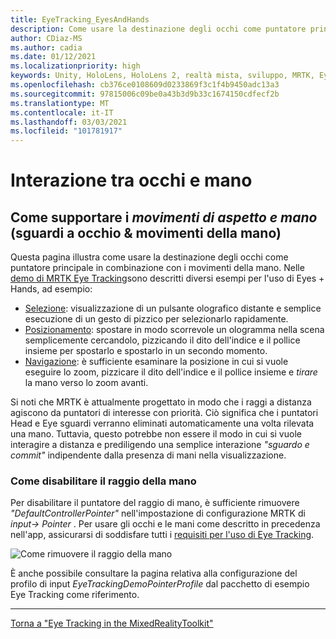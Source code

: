 ```yaml
---
title: EyeTracking_EyesAndHands
description: Come usare la destinazione degli occhi come puntatore principale in combinazione con i movimenti della mano in MRTK
author: CDiaz-MS
ms.author: cadia
ms.date: 01/12/2021
ms.localizationpriority: high
keywords: Unity, HoloLens, HoloLens 2, realtà mista, sviluppo, MRTK, EyeTracking,
ms.openlocfilehash: cb376ce0108609d0233869f3c1f4b9450adc13a3
ms.sourcegitcommit: 97815006c09be0a43b3d9b33c1674150cdfecf2b
ms.translationtype: MT
ms.contentlocale: it-IT
ms.lasthandoff: 03/03/2021
ms.locfileid: "101781917"
---
```

# <a name="eyes--hand-interaction"></a>Interazione tra occhi e mano

## <a name="how-to-support-_look--hand-motions_-eye-gaze--hand-gestures"></a>Come supportare i _movimenti di aspetto e mano_ (sguardi a occhio & movimenti della mano)

Questa pagina illustra come usare la destinazione degli occhi come puntatore principale in combinazione con i movimenti della mano.
Nelle [demo di MRTK Eye Tracking](EyeTracking_ExamplesOverview.md)sono descritti diversi esempi per l'uso di Eyes + Hands, ad esempio:

- [Selezione](EyeTracking_TargetSelection.md): visualizzazione di un pulsante olografico distante e semplice esecuzione di un gesto di pizzico per selezionarlo rapidamente.
- [Posizionamento](EyeTracking_Positioning.md): spostare in modo scorrevole un ologramma nella scena semplicemente cercandolo, pizzicando il dito dell'indice e il pollice insieme per spostarlo e spostarlo in un secondo momento.
- [Navigazione](EyeTracking_Navigation.md): è sufficiente esaminare la posizione in cui si vuole eseguire lo zoom, pizzicare il dito dell'indice e il pollice insieme e _tirare_ la mano verso lo zoom avanti.

Si noti che MRTK è attualmente progettato in modo che i raggi a distanza agiscono da puntatori di interesse con priorità.
Ciò significa che i puntatori Head e Eye sguardi verranno eliminati automaticamente una volta rilevata una mano.
Tuttavia, questo potrebbe non essere il modo in cui si vuole interagire a distanza e prediligendo una semplice interazione _"sguardo e commit"_ indipendente dalla presenza di mani nella visualizzazione.

### <a name="how-to-disable-the-hand-ray"></a>Come disabilitare il raggio della mano

Per disabilitare il puntatore del raggio di mano, è sufficiente rimuovere _"DefaultControllerPointer"_ nell'impostazione di configurazione MRTK di _input-> Pointer_ .
Per usare gli occhi e le mani come descritto in precedenza nell'app, assicurarsi di soddisfare tutti i [requisiti per l'uso di Eye Tracking](EyeTracking_BasicSetup.md).

![Come rimuovere il raggio della mano](../Images/EyeTracking/mrtk_setup_removehandray.jpg)

È anche possibile consultare la pagina relativa alla configurazione del profilo di input _EyeTrackingDemoPointerProfile_ dal pacchetto di esempio Eye Tracking come riferimento.

---
[Torna a "Eye Tracking in the MixedRealityToolkit"](EyeTracking_Main.md)
